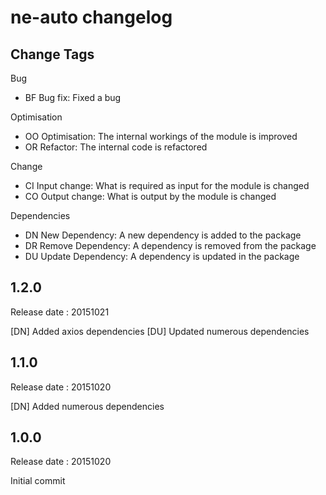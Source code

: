 # ne-auto changelog

## Change Tags

Bug
- BF Bug fix: Fixed a bug

Optimisation
- OO Optimisation: The internal workings of the module is improved 
- OR Refactor: The internal code is refactored

Change
- CI Input change: What is required as input for the module is changed
- CO Output change: What is output by the module is changed

Dependencies
- DN New Dependency: A new dependency is added to the package
- DR Remove Dependency: A  dependency is removed from the package
- DU Update Dependency: A dependency is updated in the package

## 1.2.0

Release date : 20151021

[DN] 
Added axios dependencies
[DU]
Updated numerous dependencies


## 1.1.0

Release date : 20151020

[DN]
Added numerous dependencies


## 1.0.0

Release date : 20151020

Initial commit

